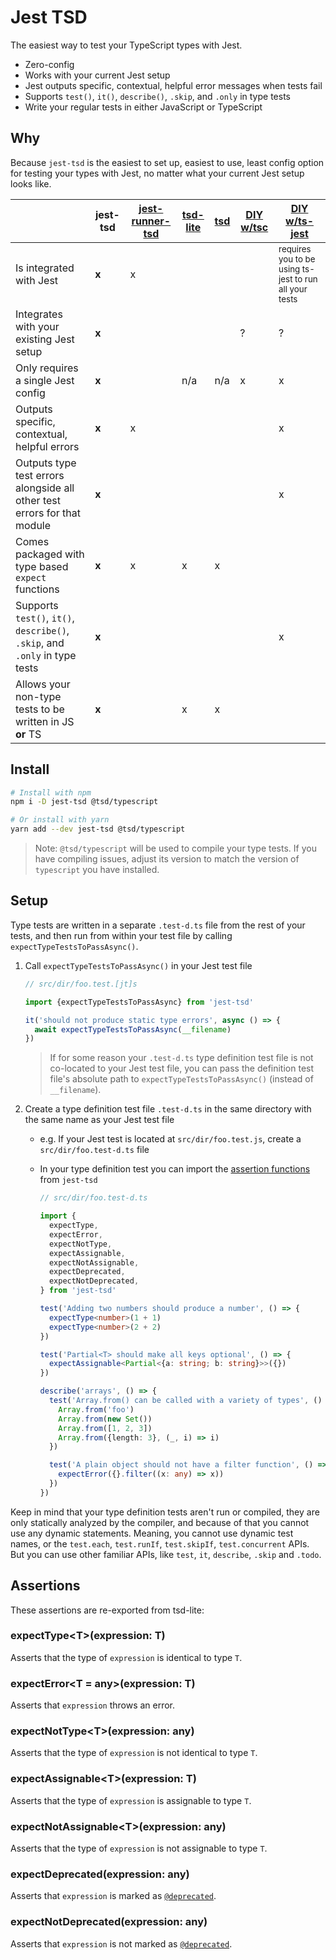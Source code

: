 # Jest TSD

The easiest way to test your TypeScript types with Jest.

- Zero-config
- Works with your current Jest setup
- Jest outputs specific, contextual, helpful error messages when tests fail
- Supports `test()`, `it()`, `describe()`, `.skip`, and `.only` in type tests
- Write your regular tests in either JavaScript or TypeScript

## Why

Because `jest-tsd` is the easiest to set up, easiest to use, least config option for testing your types with Jest, no matter what your current Jest setup looks like.

<!-- prettier-ignore -->
| ‎                                                                    | jest-tsd  | [jest-runner-tsd][2] | [tsd-lite][3] | [tsd][4] | [DIY w/tsc][0] | [DIY w/ts-jest][1] |
| --------------------------------------------------------------------------- | --------  | -------------------- | ------------- | -------- | -------------- | ------------------ |
| Is integrated with Jest                                                     | **x**     |  x                   |               |          |                | <sub>requires you to be using ts-jest to run all your tests</sub> |
| Integrates with your existing Jest setup                                    | **x**     |                      |               |          | ?              | ?                   |
| Only requires a single Jest config                                           | **x**     |                      |      n/a      | n/a      | x              | x                   |
| Outputs specific, contextual, helpful errors                                 | **x**     |  x                   |               |          |                | x                  |
| Outputs type test errors alongside all other test errors for that module    | **x**     |                      |               |          |                | x                  |
| Comes packaged with type based `expect` functions                           | **x**     |  x                   |      x        | x        |                |                    |
| Supports `test()`, `it()`, `describe()`, `.skip`, and `.only` in type tests | **x**     |                      |               |          |                | x                  |
| Allows your non-type tests to be written in JS **or** TS                    | **x**     |                      |      x        | x        |                |                    |

[0]: https://twitter.com/mattpocockuk/status/1646452575665893377
[1]: https://github.com/statelyai/xstate/blob/534f31d0f8942574bd460ea22a914c41a8aee6f3/packages/core/test/typegenTypes.test.ts
[2]: https://github.com/jest-community/jest-runner-tsd
[3]: https://github.com/mrazauskas/tsd-lite
[4]: https://github.com/SamVerschueren/tsd

## Install

```bash
# Install with npm
npm i -D jest-tsd @tsd/typescript

# Or install with yarn
yarn add --dev jest-tsd @tsd/typescript
```

> Note: `@tsd/typescript` will be used to compile your type tests. If you have compiling issues, adjust its version to match the version of `typescript` you have installed.

## Setup

Type tests are written in a separate `.test-d.ts` file from the rest of your tests, and then run from within your test file by calling `expectTypeTestsToPassAsync()`.

1. Call `expectTypeTestsToPassAsync()` in your Jest test file

   ```js
   // src/dir/foo.test.[jt]s

   import {expectTypeTestsToPassAsync} from 'jest-tsd'

   it('should not produce static type errors', async () => {
     await expectTypeTestsToPassAsync(__filename)
   })
   ```

   > If for some reason your `.test-d.ts` type definition test file is not co-located to your Jest test file, you can pass the definition test file's absolute path to `expectTypeTestsToPassAsync()` (instead of `__filename`).

1. Create a type definition test file `.test-d.ts` in the same directory with the same name as your Jest test file

   - e.g. If your Jest test is located at `src/dir/foo.test.js`, create a `src/dir/foo.test-d.ts` file
   - In your type definition test you can import the [assertion functions](#assertions) from `jest-tsd`

     ```ts
     // src/dir/foo.test-d.ts

     import {
       expectType,
       expectError,
       expectNotType,
       expectAssignable,
       expectNotAssignable,
       expectDeprecated,
       expectNotDeprecated,
     } from 'jest-tsd'

     test('Adding two numbers should produce a number', () => {
       expectType<number>(1 + 1)
       expectType<number>(2 + 2)
     })

     test('Partial<T> should make all keys optional', () => {
       expectAssignable<Partial<{a: string; b: string}>>({})
     })

     describe('arrays', () => {
       test('Array.from() can be called with a variety of types', () => {
         Array.from('foo')
         Array.from(new Set())
         Array.from([1, 2, 3])
         Array.from({length: 3}, (_, i) => i)
       })

       test('A plain object should not have a filter function', () => {
         expectError({}.filter((x: any) => x))
       })
     })
     ```

Keep in mind that your type definition tests aren't run or compiled, they are only statically analyzed by the compiler, and because of that you cannot use any dynamic statements. Meaning, you cannot use dynamic test names, or the `test.each`, `test.runIf`, `test.skipIf`, `test.concurrent` APIs. But you can use other familiar APIs, like `test`, `it`, `describe`, `.skip` and `.todo`.

## Assertions

These assertions are re-exported from tsd-lite:

### expectType&lt;T&gt;(expression: T)

Asserts that the type of `expression` is identical to type `T`.

### expectError&lt;T = any&gt;(expression: T)

Asserts that `expression` throws an error.

### expectNotType&lt;T&gt;(expression: any)

Asserts that the type of `expression` is not identical to type `T`.

### expectAssignable&lt;T&gt;(expression: T)

Asserts that the type of `expression` is assignable to type `T`.

### expectNotAssignable&lt;T&gt;(expression: any)

Asserts that the type of `expression` is not assignable to type `T`.

### expectDeprecated(expression: any)

Asserts that `expression` is marked as [`@deprecated`](https://jsdoc.app/tags-deprecated.html).

### expectNotDeprecated(expression: any)

Asserts that `expression` is not marked as [`@deprecated`](https://jsdoc.app/tags-deprecated.html).
